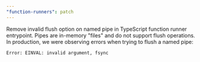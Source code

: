 ```yaml
---
"function-runners": patch
---
```


Remove invalid flush option on named pipe in TypeScript function runner
entrypoint. Pipes are in-memory "files" and do not support flush operations. In
production, we were observing errors when trying to flush a named pipe:

```
Error: EINVAL: invalid argument, fsync
```
